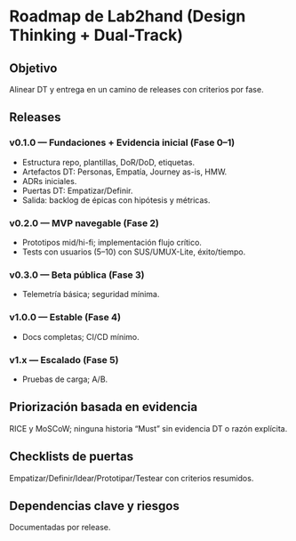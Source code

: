 # Roadmap de Lab2hand (Design Thinking + Dual-Track)

## Objetivo
Alinear DT y entrega en un camino de releases con criterios por fase.

## Releases
### v0.1.0 — Fundaciones + Evidencia inicial (Fase 0–1)
- Estructura repo, plantillas, DoR/DoD, etiquetas.
- Artefactos DT: Personas, Empatía, Journey as-is, HMW.
- ADRs iniciales.
- Puertas DT: Empatizar/Definir.
- Salida: backlog de épicas con hipótesis y métricas.

### v0.2.0 — MVP navegable (Fase 2)
- Prototipos mid/hi-fi; implementación flujo crítico.
- Tests con usuarios (5–10) con SUS/UMUX-Lite, éxito/tiempo.

### v0.3.0 — Beta pública (Fase 3)
- Telemetría básica; seguridad mínima.

### v1.0.0 — Estable (Fase 4)
- Docs completas; CI/CD mínimo.

### v1.x — Escalado (Fase 5)
- Pruebas de carga; A/B.

## Priorización basada en evidencia
RICE y MoSCoW; ninguna historia “Must” sin evidencia DT o razón explícita.

## Checklists de puertas
Empatizar/Definir/Idear/Prototipar/Testear con criterios resumidos.

## Dependencias clave y riesgos
Documentadas por release.

